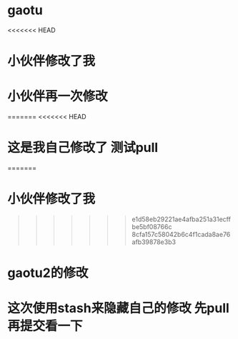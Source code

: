 # gaotu
<<<<<<< HEAD
# 小伙伴修改了我

# 小伙伴再一次修改
=======
<<<<<<< HEAD

# 这是我自己修改了 测试pull
=======
# 小伙伴修改了我
>>>>>>> e1d58eb29221ae4afba251a31ecffbe5bf08766c
>>>>>>> 8cfa157c58042b6c4f1cada8ae76afb39878e3b3
# gaotu2的修改
# 这次使用stash来隐藏自己的修改 先pull再提交看一下